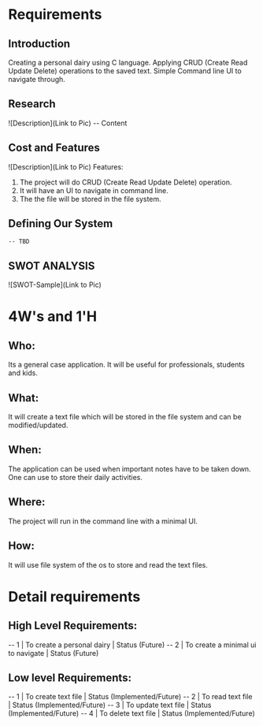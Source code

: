 # Requirements
## Introduction
 Creating a personal dairy using C language.
 Applying CRUD (Create Read Update Delete) operations to the saved text.
 Simple Command line UI to navigate through.

## Research
![Description](Link to Pic)
-- Content 
## Cost and Features
![Description](Link to Pic)
Features: 
1) The project will do CRUD (Create Read Update Delete) operation.
2) It will have an UI to navigate in command line.
3) The the file will be stored in the file system.
## Defining Our System
    -- TBD
## SWOT ANALYSIS
![SWOT-Sample](Link to Pic)

# 4W&#39;s and 1&#39;H

## Who:

Its a general case application. It will be useful for professionals, students and kids.
## What:

It will create a text file which will be stored in the file system and can be modified/updated.
## When:

The application can be used when important notes have to be taken down. One can use to store their daily activities.
## Where:

The project will run in the command line with a minimal UI.
## How:

It will use file system of the os to store and read the text files.
# Detail requirements
## High Level Requirements:
-- 1 | To create a personal dairy | Status (Future)
-- 2 | To create a minimal ui to navigate | Status (Future)


##  Low level Requirements:
-- 1 | To create text file | Status (Implemented/Future)
-- 2 | To read text file | Status (Implemented/Future)
-- 3 | To update text file | Status (Implemented/Future)
-- 4 | To delete text file | Status (Implemented/Future)

